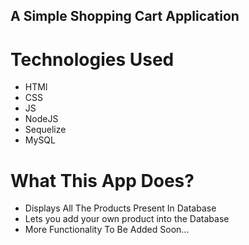 ## A Simple Shopping Cart Application

# Technologies Used
- HTMl
- CSS
- JS
- NodeJS
- Sequelize
- MySQL

# What This App Does?

- Displays All The Products Present In Database
- Lets you add your own product into the Database
- More Functionality To Be Added Soon...



